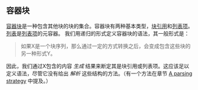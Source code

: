## 容器块

[容器块](https://github.github.com/gfm/#container-block)是一种包含其他块的块的集合。容器块有两种基本类型，[块引用](https://github.github.com/gfm/#block-quotes)和[列表项](https://github.github.com/gfm/#list-items)。[列表](https://github.github.com/gfm/#lists)是[列表项](https://github.github.com/gfm/#list-items)的元容器。 
我们用递归的形式定义容器块的语法，其一般形式是：  

> 如果X是一个块序列，那么通过一定的方式转换之后，会变成包含这些块的另一种形式Y。

因此，我们通过X包含的内容 _生成_ 结果来断定其是块引用或列表项。这应该足以定义语法，尽管它没有给出 _解析_ 这些结构的方法。（有一个方法在章节 [A parsing strategy](https://github.github.com/gfm/#appendix-a-parsing-strategy) 中提及。）